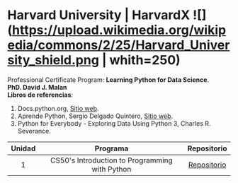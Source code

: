 # **Harvard University | HarvardX**  ![](https://upload.wikimedia.org/wikipedia/commons/2/25/Harvard_University_shield.png | whith=250)
Professional Certificate Program: **Learning Python for Data Science**.  
**PhD. David J. Malan**  
**Libros de referencias**:  
1. Docs.python.org, [Sitio web](https://docs.python.org/es/3/tutorial/index.html).
2. Aprende Python, Sergio Delgado Quintero, [Sitio web](https://aprendepython.es/).  
3. Python for Everybody - Exploring Data Using Python 3, Charles R. Severance.  

| Unidad | Programa | Repositorio |
| :------: | :------: | :------: |
| 1 | CS50's Introduction to Programming with Python | [Repositorio](https://github.com/jairomqcode/LearningPythonforDataScience/tree/main/CS50's%20Introduction%20to%20Programming%20with%20Python) |
